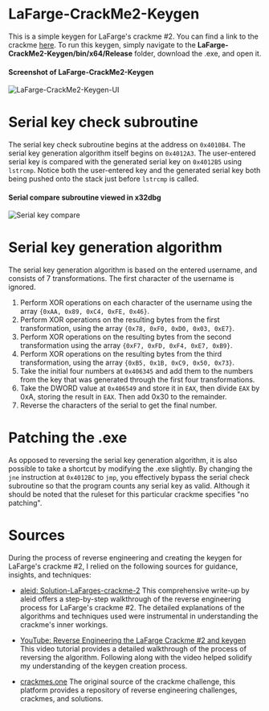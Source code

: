 # LaFarge-CrackMe2-Keygen
This is a simple keygen for LaFarge's crackme #2. You can find a link to the crackme [here](https://crackmes.one/crackme/5ab77f5633c5d40ad448c2f2).
To run this keygen, simply navigate to the **LaFarge-CrackMe2-Keygen/bin/x64/Release** folder, download the .exe, and open it.
#### Screenshot of LaFarge-CrackMe2-Keygen
![LaFarge-CrackMe2-Keygen-UI](https://github.com/JulianOzelRose/LaFarge-CrackMe2-Keygen/assets/95890436/abe91478-a045-4774-b24f-3d8e3e505dda)

# Serial key check subroutine
The serial key check subroutine begins at the address on ```0x4010B4```. The serial key generation algorithm itself begins on ```0x4012A3```.
The user-entered serial key is compared with the generated serial key on ```0x4012B5``` using ```lstrcmp```. Notice both the user-entered
key and the generated serial key both being pushed onto the stack just before ```lstrcmp``` is called.
#### Serial compare subroutine viewed in x32dbg
![Serial key compare](https://github.com/JulianOzelRose/LaFarge-CrackMe2-Keygen/assets/95890436/fab08de8-a3aa-427c-b927-01d692f15a93)

# Serial key generation algorithm
The serial key generation algorithm is based on the entered username, and consists of 7 transformations. The first character of the username is ignored.
1. Perform XOR operations on each character of the username using the array ```{0xAA, 0x89, 0xC4, 0xFE, 0x46}```.
2. Perform XOR operations on the resulting bytes from the first transformation, using the array ```{0x78, 0xF0, 0xD0, 0x03, 0xE7}```.
3. Perform XOR operations on the resulting bytes from the second transformation using the array ```{0xF7, 0xFD, 0xF4, 0xE7, 0xB9}```.
4. Perform XOR operations on the resulting bytes from the third transformation, using the array ```{0xB5, 0x1B, 0xC9, 0x50, 0x73}```.
5. Take the initial four numbers at ```0x406345``` and add them to the numbers from the key that was generated through the first four transformations.
6. Take the DWORD value at ```0x406549``` and store it in ```EAX```, then divide ```EAX``` by 0xA, storing the result in ```EAX```. Then add 0x30 to the remainder.
7. Reverse the characters of the serial to get the final number.

# Patching the .exe
As opposed to reversing the serial key generation algorithm, it is also possible to take a shortcut by modifying the .exe slightly. By changing the ```jne``` instruction
at ```0x4012BC``` to ```jmp```, you effectively bypass the serial check subroutine so that the program counts any serial key as valid. Although it should be noted
that the ruleset for this particular crackme specifies "no patching".

# Sources
During the process of reverse engineering and creating the keygen for LaFarge's crackme #2, I relied on the following sources for guidance, insights, and techniques:

- [aleid: Solution-LaFarges-crackme-2](https://www.aldeid.com/wiki/Solution-LaFarges-crackme-2)
  This comprehensive write-up by aleid offers a step-by-step walkthrough of the reverse engineering process for LaFarge's crackme #2. The detailed explanations of the algorithms and techniques used were instrumental in understanding the crackme's inner workings.

- [YouTube: Reverse Engineering the LaFarge Crackme #2 and keygen](https://www.youtube.com/watch?v=DEDYk8zN53A)
  This video tutorial provides a detailed walkthrough of the process of reversing the algorithm. Following along with the video helped solidify my understanding of the keygen creation process.

- [crackmes.one](https://crackmes.one/)
  The original source of the crackme challenge, this platform provides a repository of reverse engineering challenges, crackmes, and solutions.
